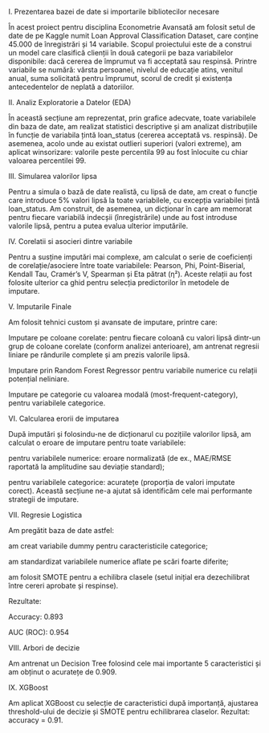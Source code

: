 I. Prezentarea bazei de date si importarile bibliotecilor necesare

În acest proiect pentru disciplina Econometrie Avansată am folosit setul de date de pe Kaggle numit Loan Approval Classification Dataset, care conține 45.000 de înregistrări și 14 variabile. Scopul proiectului este de a construi un model care clasifică clienții în două categorii pe baza variabilelor disponibile: dacă cererea de împrumut va fi acceptată sau respinsă.
Printre variabile se numără: vârsta persoanei, nivelul de educație atins, venitul anual, suma solicitată pentru împrumut, scorul de credit și existența antecedentelor de neplată a datoriilor.

II. Analiz Exploratorie a Datelor (EDA)

În această secțiune am reprezentat, prin grafice adecvate, toate variabilele din baza de date, am realizat statistici descriptive și am analizat distribuțiile în funcție de variabila țintă loan_status (cererea acceptată vs. respinsă).
De asemenea, acolo unde au existat outlieri superiori (valori extreme), am aplicat winsorizare: valorile peste percentila 99 au fost înlocuite cu chiar valoarea percentilei 99.

III. Simularea valorilor lipsa

Pentru a simula o bază de date realistă, cu lipsă de date, am creat o funcție care introduce 5% valori lipsă la toate variabilele, cu excepția variabilei țintă loan_status. Am construit, de asemenea, un dicționar în care am memorat pentru fiecare variabilă indecșii (înregistrările) unde au fost introduse valorile lipsă, pentru a putea evalua ulterior imputările.

IV. Corelatii si asocieri dintre variabile

Pentru a susține imputări mai complexe, am calculat o serie de coeficienți de corelație/asociere între toate variabilele: Pearson, Phi, Point-Biserial, Kendall Tau, Cramér’s V, Spearman și Eta pătrat (η²). Aceste relații au fost folosite ulterior ca ghid pentru selecția predictori­lor în metodele de imputare.

V. Imputarile Finale

Am folosit tehnici custom și avansate de imputare, printre care:

Imputare pe coloane corelate: pentru fiecare coloană cu valori lipsă dintr-un grup de coloane corelate (conform analizei anterioare), am antrenat regresii liniare pe rândurile complete și am prezis valorile lipsă.

Imputare prin Random Forest Regressor pentru variabile numerice cu relații potențial neliniare.

Imputare pe categorie cu valoarea modală (most-frequent-category), pentru variabilele categorice.

VI. Calcularea erorii de imputarea

După imputări și folosindu-ne de dicționarul cu pozițiile valorilor lipsă, am calculat o eroare de imputare pentru toate variabilele:

pentru variabilele numerice: eroare normalizată (de ex., MAE/RMSE raportată la amplitudine sau deviație standard);

pentru variabilele categorice: acuratețe (proporția de valori imputate corect).
Această secțiune ne-a ajutat să identificăm cele mai performante strategii de imputare.

VII. Regresie Logistica

Am pregătit baza de date astfel:

am creat variabile dummy pentru caracteristicile categorice;

am standardizat variabilele numerice aflate pe scări foarte diferite;

am folosit SMOTE pentru a echilibra clasele (setul inițial era dezechilibrat între cereri aprobate și respinse).

Rezultate:

Accuracy: 0.893

AUC (ROC): 0.954

VIII. Arbori de decizie

Am antrenat un Decision Tree folosind cele mai importante 5 caracteristici și am obținut o acuratețe de 0.909.

IX. XGBoost

Am aplicat XGBoost cu selecție de caracteristici după importanță, ajustarea threshold-ului de decizie și SMOTE pentru echilibrarea claselor.
Rezultat: accuracy = 0.91.
